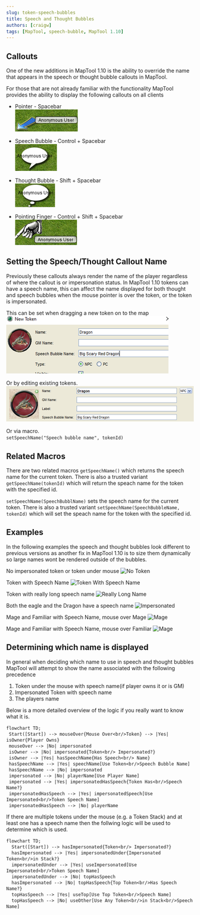 ```yaml
---
slug: token-speech-bubbles
title: Speech and Thought Bubbles
authors: [craigw]
tags: [MapTool, speech-bubble, MapTool 1.10]
---
```



## Callouts

One of the new additions in MapTool 1.10 is the ability to override the name that appears in the speech or thought bubble callouts in MapTool.

For those that are not already familiar with the functionality MapTool provides the ability to display the following callouts on all clients
* Pointer - Spacebar<br/>
![Pointer](./pointer.png)

* Speech Bubble - Control + Spacebar<br/>
![Speech Bubble](./speech.png)

* Thought Bubble - Shift + Spacebar<br/>
![Thought Bubble](./thought.png)

* Pointing Finger - Control + Shift +  Spacebar<br/>
![Pointing Finger](./finger-point.png)



## Setting the Speech/Thought Callout Name

Previously these callouts always render the name of the player regardless of where the callout is or impersonation status.
In MapTool 1.10 tokens can have a speech name, this can affect the name displayed for both thought and speech bubbles when the mouse pointer is over the token, or the token is impersonated. 

This can be set when dragging a new token on to the map<br/>
![New Token Dialog](./new-token-dialog.png)

Or by editing existing tokens.
![Edit Token Dialog](./edit-token-dialog.png)

Or via macro.<br/>
`setSpeechName("Speech bubble name", tokenId)`

## Related Macros
There are two related macros
```getSpeechName()``` which returns the speech name for the current token. There is also a trusted variant ```getSpeechName(tokenId)``` which will return the speach name for the token with the specified id.

```setSpeechName(SpeechBubblName)``` sets the speech name for the current token. There is also a trusted variant ```setSpeechName(SpeechBubbleName, tokenId)``` which will set the speach name for the token with the specified id.


## Examples
In the following examples the speech and thought bubbles look different to previous versions as another fix in MapTool 1.10 is to size them dynamically so large names wont be rendered outside of the bubbles.

No impersonated token or token under mouse
![No Token](./anon.png)

Token with Speech Name
![Token With Speech Name](./red-dragon.png)

Token with really long speech name
![Really Long Name](./captain-spalding.png)

Both the eagle and the Dragon have a speech name
![Impersonated](./eagle.png)

Mage and Familiar with Speech Name, mouse over Mage
![Mage](./mage-thought.png)

Mage and Familiar with Speech Name, mouse over Familiar
![Mage](./mage-familiar-thought.png)



## Determining which name is displayed
 In general when deciding which name to use in speech and thought bubbles MapTool will attempt to show the name associated with the following precedence 

 1. Token under the mouse with speech name(if player owns it or is GM)
 2. Impersonated Token with speech name
 3. The players name
 

Below is a more detailed overview of the logic if you really want to know what it is.

```mermaid
flowchart TD;
 Start([Start]) --> mouseOver{Mouse Over<br/>Token} --> |Yes| isOwner{Player Owns}
 mouseOver --> |No| impersonated
 isOwner --> |No| impersonated{Token<br/> Impersonated?}
 isOwner --> |Yes| hasSpeechName{Has Speech<br/> Name}
 hasSpeechName --> |Yes| speechName[Use Token<br/>Speech Bubble Name]
 hasSpeechName --> |No| impersonated
 impersonated --> |No| playerName[Use Player Name]
 impersonated --> |Yes| impersonatedHasSpeech{Token Has<br/>Speech Name?}
 impersonatedHasSpeech --> |Yes| impersonatedSpeech[Use Impersonated<br/>Token Speech Name]
 impersonatedHasSpeech --> |No| playerName
```

If there are multiple tokens under the mouse (e.g. a Token Stack) and at least one has a speech name then the follwing logic will be used to determine which is used.

```mermaid
flowchart TD;
  Start([Start]) --> hasImpersonated{Token<br/> Impersonated?}
  hasImpersonated --> |Yes| impersonatedUnder{Impersonated Token<br/>in Stack?}
  impersonatedUnder --> |Yes| useImpersonated[Use Impersonated<br/>Token Speech Name]
  impersonatedUnder --> |No| topHasSpeech
  hasImpersonated --> |No| topHasSpeech{Top Token<br/>Has Speech Name?}
  topHasSpeech --> |Yes| useTop[Use Top Token<br/>Speech Name]
  topHasSpeech --> |No| useOther[Use Any Token<br/>in Stack<br/>Speech Name]
```